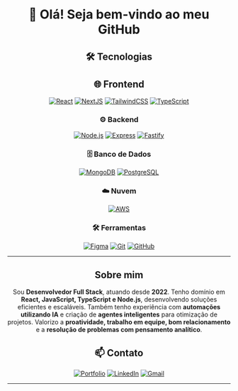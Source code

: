 <div align="center">

# 👋 Olá! Seja bem-vindo ao meu GitHub  


## 🛠️ Tecnologias  

## 🌐 Frontend  
[![React](https://skillicons.dev/icons?i=react)](https://react.dev/) 
[![NextJS](https://skillicons.dev/icons?i=nextjs)](https://nextjs.org/) 
[![TailwindCSS](https://skillicons.dev/icons?i=tailwind)](https://tailwindcss.com/) 
[![TypeScript](https://skillicons.dev/icons?i=ts)](https://www.typescriptlang.org/)  

### ⚙️ Backend  
[![Node.js](https://skillicons.dev/icons?i=nodejs)](https://nodejs.org/)
[![Express](https://skillicons.dev/icons?i=express)](https://expressjs.com/)
[![Fastify](https://skillicons.dev/icons?i=fastapi)](https://fastify.dev/)

### 🗄️ Banco de Dados  
[![MongoDB](https://skillicons.dev/icons?i=mongodb)](https://www.mongodb.com/) 
[![PostgreSQL](https://skillicons.dev/icons?i=postgres)](https://www.postgresql.org/)  

### ☁️ Nuvem  
[![AWS](https://skillicons.dev/icons?i=aws)](https://aws.amazon.com/)  

### 🛠 Ferramentas  
[![Figma](https://skillicons.dev/icons?i=figma)](https://www.figma.com/) 
[![Git](https://skillicons.dev/icons?i=git)](https://git-scm.com/) 
[![GitHub](https://skillicons.dev/icons?i=github)](https://github.com/)  

---
## Sobre mim 

Sou **Desenvolvedor Full Stack**, atuando desde **2022**. Tenho domínio em **React, JavaScript, TypeScript e Node.js**, desenvolvendo soluções eficientes e escaláveis.
Também tenho experiência com **automações utilizando IA** e criação de **agentes inteligentes** para otimização de projetos.
Valorizo a **proatividade, trabalho em equipe, bom relacionamento** e a **resolução de problemas com pensamento analítico**. 


## 📫 Contato  

[![Portfolio](https://img.shields.io/badge/🌐%20Portfólio-000?style=for-the-badge&logo=vercel&logoColor=white)](https://meuportfoliodevp.netlify.app/) 
[![LinkedIn](https://img.shields.io/badge/LinkedIn-0077B5?style=for-the-badge&logo=linkedin&logoColor=white)](https://www.linkedin.com/in/gabrielrodriguesrn)
[![Gmail](https://img.shields.io/badge/Gmail-D14836?style=for-the-badge&logo=gmail&logoColor=white)](mailto:gabrielr.rodriguesrn@gmail.com)

---

</div>

